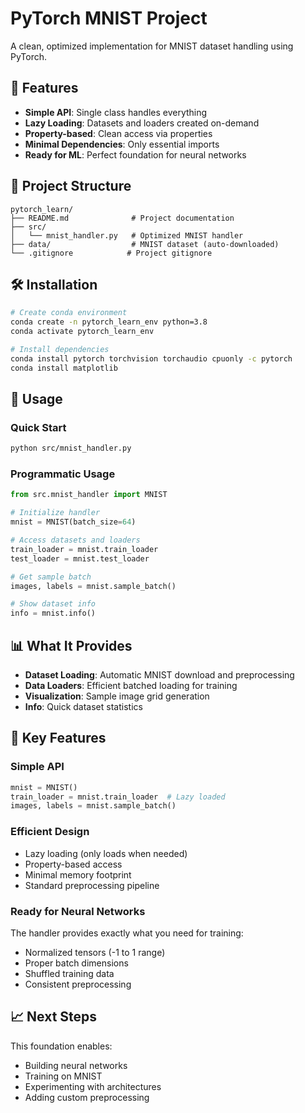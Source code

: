 # PyTorch MNIST Project

A clean, optimized implementation for MNIST dataset handling using PyTorch.

## 🚀 Features

- **Simple API**: Single class handles everything
- **Lazy Loading**: Datasets and loaders created on-demand
- **Property-based**: Clean access via properties
- **Minimal Dependencies**: Only essential imports
- **Ready for ML**: Perfect foundation for neural networks

## 📁 Project Structure

```
pytorch_learn/
├── README.md              # Project documentation
├── src/
│   └── mnist_handler.py   # Optimized MNIST handler
├── data/                  # MNIST dataset (auto-downloaded)
└── .gitignore            # Project gitignore
```

## 🛠️ Installation

```bash
# Create conda environment
conda create -n pytorch_learn_env python=3.8
conda activate pytorch_learn_env

# Install dependencies
conda install pytorch torchvision torchaudio cpuonly -c pytorch
conda install matplotlib
```

## 🎯 Usage

### Quick Start

```bash
python src/mnist_handler.py
```

### Programmatic Usage

```python
from src.mnist_handler import MNIST

# Initialize handler
mnist = MNIST(batch_size=64)

# Access datasets and loaders
train_loader = mnist.train_loader
test_loader = mnist.test_loader

# Get sample batch
images, labels = mnist.sample_batch()

# Show dataset info
info = mnist.info()
```

## 📊 What It Provides

- **Dataset Loading**: Automatic MNIST download and preprocessing
- **Data Loaders**: Efficient batched loading for training
- **Visualization**: Sample image grid generation  
- **Info**: Quick dataset statistics

## 🔧 Key Features

### Simple API
```python
mnist = MNIST()
train_loader = mnist.train_loader  # Lazy loaded
images, labels = mnist.sample_batch()
```

### Efficient Design
- Lazy loading (only loads when needed)
- Property-based access
- Minimal memory footprint
- Standard preprocessing pipeline

### Ready for Neural Networks
The handler provides exactly what you need for training:
- Normalized tensors (-1 to 1 range)
- Proper batch dimensions
- Shuffled training data
- Consistent preprocessing

## 📈 Next Steps

This foundation enables:
- Building neural networks
- Training on MNIST
- Experimenting with architectures
- Adding custom preprocessing
